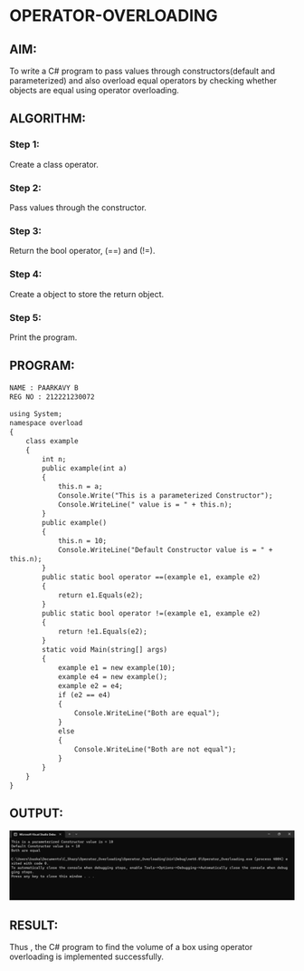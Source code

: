 # OPERATOR-OVERLOADING
## AIM:
To write a C# program to pass values through constructors(default and parameterized) and also overload equal operators by checking whether objects are equal using operator overloading. 
 
## ALGORITHM: 
### Step 1:
Create a class operator.
### Step 2:
Pass values through the constructor.
### Step 3:
Return the bool operator, (==) and (!=).
### Step 4:
Create a object to store the return object.
### Step 5:
Print the program.
 
## PROGRAM:
```
NAME : PAARKAVY B
REG NO : 212221230072
```

```
using System;
namespace overload
{
    class example
    {
        int n;
        public example(int a)
        {
            this.n = a;
            Console.Write("This is a parameterized Constructor");
            Console.WriteLine(" value is = " + this.n);
        }
        public example()
        {
            this.n = 10;
            Console.WriteLine("Default Constructor value is = " + this.n);
        }
        public static bool operator ==(example e1, example e2)
        {
            return e1.Equals(e2);
        }
        public static bool operator !=(example e1, example e2)
        {
            return !e1.Equals(e2);
        }
        static void Main(string[] args)
        {
            example e1 = new example(10);
            example e4 = new example();
            example e2 = e4;
            if (e2 == e4)
            {
                Console.WriteLine("Both are equal");
            }
            else
            {
                Console.WriteLine("Both are not equal");
            }
        }
    }
}
```
 
## OUTPUT:
![output](op1.png)
 
## RESULT:
Thus , the C# program to find the volume of a box using operator overloading is implemented successfully.